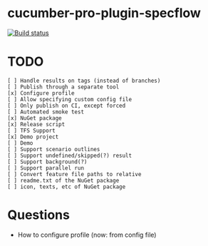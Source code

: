 # cucumber-pro-plugin-specflow

[![Build status](https://gasparnagy.visualstudio.com/_apis/public/build/definitions/dc4f6ce1-e00f-4c7d-98fd-9397bf9a4281/43/badge)](https://gasparnagy.visualstudio.com/cucumber-pro-specflow-plugin/_build/index?context=allDefinitions&path=%5C&definitionId=43&_a=completed)

# TODO

    [ ] Handle results on tags (instead of branches)
    [ ] Publish through a separate tool
    [x] Configure profile
    [ ] Allow specifying custom config file
    [ ] Only publish on CI, except forced
    [ ] Automated smoke test
    [x] NuGet package
    [x] Release script
    [ ] TFS Support
    [x] Demo project
    [ ] Demo
    [ ] Support scenario outlines
    [ ] Support undefined/skipped(?) result
    [ ] Support background(?)
    [ ] Support parallel run
    [ ] Convert feature file paths to relative
    [ ] readme.txt of the NuGet package
    [ ] icon, texts, etc of NuGet package

# Questions

- How to configure profile (now: from config file)
